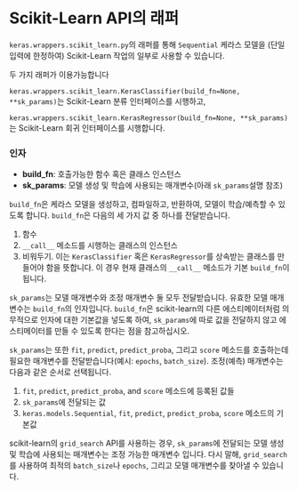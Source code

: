 # Scikit-Learn API의 래퍼

`keras.wrappers.scikit_learn.py`의 래퍼를 통해 `Sequential` 케라스 모델을 (단일 입력에 한정하여) Scikit-Learn 작업의 일부로 사용할 수 있습니다.

두 가지 래퍼가 이용가능합니다

`keras.wrappers.scikit_learn.KerasClassifier(build_fn=None, **sk_params)`는 Scikit-Learn 분류 인터페이스를 시행하고,

`keras.wrappers.scikit_learn.KerasRegressor(build_fn=None, **sk_params)`는 Scikit-Learn 회귀 인터페이스를 시행합니다.

### 인자

- __build_fn__: 호출가능한 함수 혹은 클래스 인스턴스
- __sk_params__: 모델 생성 및 학습에 사용되는 매개변수(아래 `sk_params`설명 참조) 

`build_fn`은 케라스 모델을 생성하고, 컴파일하고, 반환하여, 
모델이 학습/예측할 수 있도록 합니다.
`build_fn`은 다음의 세 가지 값 중 하나를 전달받습니다.

1. 함수
2. `__call__` 메소드를 시행하는 클래스의 인스턴스
3. 비워두기. 이는 `KerasClassifier` 혹은 `KerasRegressor`를 상속받는 클래스를
만들어야 함을 뜻합니다. 이 경우 현재 클래스의 `__call__` 메소드가
기본 `build_fn`이 됩니다.

`sk_params`는 모델 매개변수와 조정 매개변수 둘 모두 전달받습니다.
유효한 모델 매개변수는 `build_fn`의 인자입니다.
`build_fn`은 scikit-learn의 다른 에스티메이터처럼 의무적으로 인자에 대한
기본값을 넣도록 하여, `sk_params`에 따로 값을 전달하지 않고 에스티메이터를 만들 수 있도록 한다는 점을
참고하십시오.

`sk_params`는 또한 `fit`, `predict`, `predict_proba`, 그리고 `score` 메소드를
호출하는데 필요한 매개변수를 전달받습니다(예시: `epochs`, `batch_size`).
조정(예측) 매개변수는 다음과 같은 순서로 선택됩니다.

1. `fit`, `predict`, `predict_proba`, and `score` 메소드에 
등록된 값들
2. `sk_params`에 전달되는 값
3. `keras.models.Sequential`, `fit`, `predict`, `predict_proba`, `score` 메소드의
 기본값

scikit-learn의 `grid_search` API를 사용하는 경우, `sk_params`에 전달되는 모델 생성 및 학습에 사용되는 매개변수는 
조정 가능한 매개변수 입니다.
다시 말해, `grid_search`를 사용하여
최적의 `batch_size`나 `epochs`, 그리고 모델 매개변수를 찾아낼 수 있습니다.
